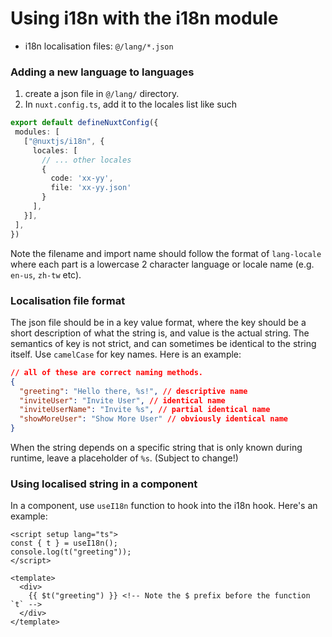 Using i18n with the i18n module
==

* i18n localisation files: `@/lang/*.json`

### Adding a new language to languages

1. create a json file in `@/lang/` directory.
2. In `nuxt.config.ts`, add it to the locales list like such

```typescript
export default defineNuxtConfig({
 modules: [
   ["@nuxtjs/i18n", {
     locales: [
       // ... other locales
       {
         code: 'xx-yy',
         file: 'xx-yy.json'
       }
     ],
   }],
 ],
})
```

Note the filename and import name should follow the format of `lang-locale` where each part is a lowercase 2 character language or locale name (e.g. `en-us`, `zh-tw` etc).

### Localisation file format

The json file should be in a key value format, where the key should be a short description of what the string is, and value is the actual string. The semantics of key is not strict, and can sometimes be identical to the string itself. Use `camelCase` for key names. Here is an example:

```json
// all of these are correct naming methods.
{
  "greeting": "Hello there, %s!", // descriptive name
  "inviteUser": "Invite User", // identical name
  "inviteUserName": "Invite %s", // partial identical name
  "showMoreUser": "Show More User" // obviously identical name
}
```

When the string depends on a specific string that is only known during runtime, leave a placeholder of `%s`. (Subject to change!)

### Using localised string in a component

In a component, use `useI18n` function to hook into the i18n hook. Here's an example:

```vue
<script setup lang="ts">
const { t } = useI18n();
console.log(t("greeting"));
</script>

<template>
  <div>
    {{ $t("greeting") }} <!-- Note the $ prefix before the function `t` -->
  </div>
</template>
```
